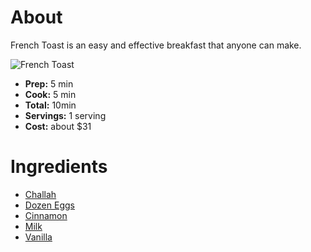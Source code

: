 # About

French Toast is an easy and effective breakfast that anyone can make.

![French Toast](https://iheartrecipes.com/wp-content/uploads/2015/03/IMG_9151-1.jpg)
- **Prep:** 5 min
- **Cook:** 5 min
- **Total:** 10min
- **Servings:** 1 serving
- **Cost:** about $31

# Ingredients

- [Challah](https://www.challahconnection.com/chocolate-chip-challah/)
- [Dozen Eggs](https://www.freshdirect.com/pdp.jsp?productId=dai_natyolk_natbrlg&catId=dai_eggs_cage)
- [Cinnamon](https://www.boxed.com/product/2063/mccormick-ground-cinnamon-18-oz.?pf=3&gid=2063&utm_source=google&utm_medium=cpc&utm_campaign=shopping-non_brand-low&utm_purpose=all&utm_experiment=none&utm_ad_id=320247770091&utm_term=&cmp=1661427767&dev=c&gclid=Cj0KCQjwoKzsBRC5ARIsAITcwXH_TEXu77UMZ_FV6VEOIKcGNQaqrjTZKmRkvz-mNL77UFpZ0nOHYNcaAvVmEALw_wcB)
- [Milk](https://www.instacart.com/shopping/products/99392-garelick-farms-dairy-pure-milk-whole-1-gal?rid=479&utm_source=instacart_google&utm_medium=sem_shopping&utm_campaign=ad_demand_prospecting_shopping&ko_click_id=Cj0KCQjwoKzsBRC5ARIsAITcwXHA7mZmugZ2johHZGL81TLIM9qUj4G9D-S8rPZZ6_IkLzMH8CkQrbIaAsZuEALw_wcB&utm_source=instacart_google&utm_medium=paid_search_nonbrand&utm_campaign=ad_demand_shopping_food_ma_boston_newengen?ko_click_id=Cj0KCQjwoKzsBRC5ARIsAITcwXHA7mZmugZ2johHZGL81TLIM9qUj4G9D-S8rPZZ6_IkLzMH8CkQrbIaAsZuEALw_wcB&utm_medium=paid_search&utm_source=instacart_google&utm_campaign=ad_demand_prospecting&utm_term=&gclid=Cj0KCQjwoKzsBRC5ARIsAITcwXHA7mZmugZ2johHZGL81TLIM9qUj4G9D-S8rPZZ6_IkLzMH8CkQrbIaAsZuEALw_wcB)
- [Vanilla](https://www.target.com/p/pure-vanilla-extract-1oz-market-pantry-153/-/A-13171832?ref=tgt_adv_XS000000&AFID=google_pla_df&fndsrc=tgtao&CPNG=PLA_Grocery%2BShopping_Local&adgroup=SC_Grocery&LID=700000001170770pgs&network=g&device=c&location=9002030&ds_rl=1246978&ds_rl=1248099&gclid=Cj0KCQjwoKzsBRC5ARIsAITcwXE7KVqkJilwX3boVAIJ93cclVTylutu-Mi3gpO5BMdZbjeUZME9CSMaApxAEALw_wcB&gclsrc=aw.ds)
